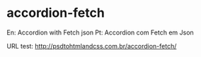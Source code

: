 # accordion-fetch

En: Accordion with Fetch json
Pt: Accordion com Fetch em Json

URL test: http://psdtohtmlandcss.com.br/accordion-fetch/
